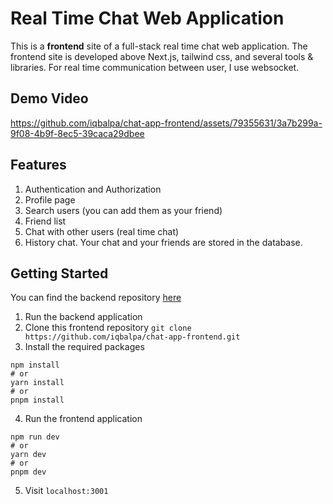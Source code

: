 # Real Time Chat Web Application

This is a **frontend** site of a full-stack real time chat web application. The frontend site is developed above Next.js, tailwind css, and several tools & libraries. For real time communication between user, I use websocket.

## Demo Video
https://github.com/iqbalpa/chat-app-frontend/assets/79355631/3a7b299a-9f08-4b9f-8ec5-39caca29dbee

## Features
1. Authentication and Authorization
2. Profile page
3. Search users (you can add them as your friend)
4. Friend list
5. Chat with other users (real time chat)
6. History chat. Your chat and your friends are stored in the database.

## Getting Started
You can find the backend repository [here](https://github.com/iqbalpa/chat-app-backend)
1. Run the backend application 
2. Clone this frontend repository `git clone https://github.com/iqbalpa/chat-app-frontend.git`
3. Install the required packages
```
npm install
# or
yarn install
# or
pnpm install
```
4. Run the frontend application
```
npm run dev
# or
yarn dev
# or
pnpm dev
```
5. Visit `localhost:3001`

